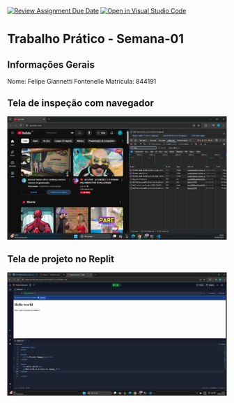 [![Review Assignment Due Date](https://classroom.github.com/assets/deadline-readme-button-22041afd0340ce965d47ae6ef1cefeee28c7c493a6346c4f15d667ab976d596c.svg)](https://classroom.github.com/a/SEqSgEYu)
[![Open in Visual Studio Code](https://classroom.github.com/assets/open-in-vscode-2e0aaae1b6195c2367325f4f02e2d04e9abb55f0b24a779b69b11b9e10269abc.svg)](https://classroom.github.com/online_ide?assignment_repo_id=18268872&assignment_repo_type=AssignmentRepo)
# Trabalho Prático - Semana-01

## Informações Gerais
Nome: Felipe Giannetti Fontenelle
Matricula: 844191

## Tela de inspeção com navegador
![alt text](<Captura de tela 2025-02-18 141629.png>)

## Tela de projeto no Replit
![alt text](<Captura de tela 2025-02-18 142109.png>)
